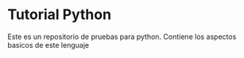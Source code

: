 # Tutorial Python

Este es un repositorio de pruebas para python. Contiene los aspectos 
basicos de este lenguaje
